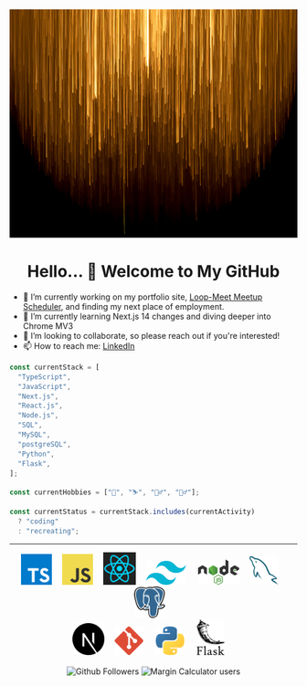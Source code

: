 <img src="./static/gold-columns.jpg" height="400" width="100%" >

<h1 align="center"> Hello... 👋 Welcome to My GitHub</h1>

- 🔭 I’m currently working on my portfolio site, [Loop-Meet Meetup Scheduler](https://github.com/la-flor/loop-meet-chrome-extension), and finding my next place of employment.
- 🌱 I’m currently learning Next.js 14 changes and diving deeper into Chrome MV3
- 👯 I’m looking to collaborate, so please reach out if you're interested!
- 📫 How to reach me: [LinkedIn](https://www.linkedin.com/in/leifaflor)

```javascript
const currentStack = [
  "TypeScript",
  "JavaScript",
  "Next.js",
  "React.js",
  "Node.js",
  "SQL",
  "MySQL",
  "postgreSQL",
  "Python",
  "Flask",
];

const currentHobbies = ["🎿", "⛷", "🧗‍♂️", "🚵‍♂️"];

const currentStatus = currentStack.includes(currentActivity)
  ? "coding"
  : "recreating";
```

---

<div align="center">
  <img src="./static/typescript.svg" title="TypeScript" alt="TypeScript Logo" width="54">&emsp;
  <img src="./static/javascript.svg" title="JavaScript" alt="JavaScript Logo" width="54">&emsp;
  <img src="./static/react.svg" title="ReactJS" alt="ReactJS Logo" width="57">&emsp;
  <img src="./static/tailwindcss.svg" title="Tailwind CSS" alt="Tailwind CSS Logo" width="70" /> &emsp;
  <img src="./static/nodejs.svg" title="NodeJS" alt="NodeJS Logo" width="72">&emsp;
  <img src="./static/mysql.svg" title="MySQL" alt="MySQL Logo" width="50">&emsp;
  <img src="./static/postgresql.svg" title="postgreSQL" alt="postgreSQL Logo" width="54">&emsp;
</div>

<div align="center">
  <img src="./static/nextjs.svg" title="NextJS" alt="NextJS Logo" height="56" width="56">&emsp;
  <img src="./static/git.svg" title="Git" alt="Git Logo" width="50"/> &emsp;
  <img src="./static/python.svg" title="Python" alt="Python Logo" width="50"/> &emsp;
  <img src="./static/flask.svg" title="Flask" alt="Flask Logo" width="48"/> &emsp;
</div>

<br />

<div align="center">
  <img src="https://img.shields.io/github/followers/la-flor" alt="Github Followers"/>

  <img src="https://img.shields.io/chrome-web-store/users/ocebahhimakndgjicpoamfeoggoaiifg?label=Margin+Calculator+Users&labelColor=ffff33&color=00e600&link=www.chromewebstore.google.com/detail/margin-calculator/ocebahhimakndgjicpoamfeoggoaiifg" alt="Margin Calculator users" />
</div>
